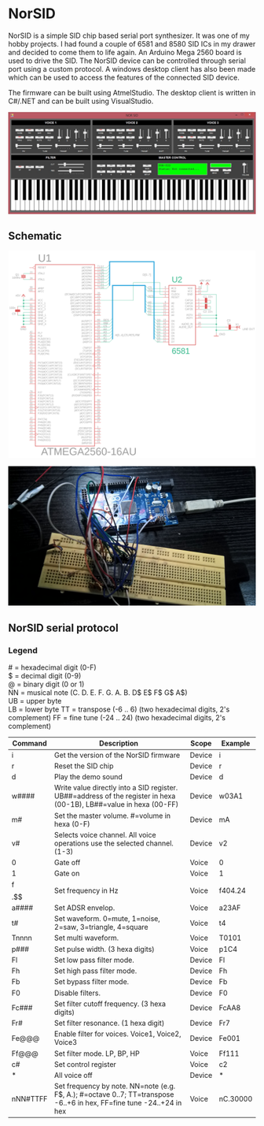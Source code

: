 # NorSID
NorSID is a simple SID chip based serial port synthesizer.
It was one of my hobby projects. I had found a couple of 6581 and 8580 SID
ICs in my drawer and decided to come them to life again. An Arduino Mega
2560 board is used to drive the SID. The NorSID device can be controlled through
serial port using a custom protocol. A windows desktop client has
also been made which can be used to access the features of the connected SID
device.

The firmware can be built using AtmelStudio.
The desktop client is written in C#/.NET and can be built using VisualStudio.

![image](./images/NOR-SID.jpg "NorSID desktop client application")
<br />

## Schematic

![image](./images/norsid-sch.png "NorSID schematic")

![image](./images/WP_20160911_23_54_41_Pro.jpg "NorSID prototype")

## NorSID serial protocol

### Legend
\# = hexadecimal digit (0-F)<br />
\$ = decimal digit (0-9)<br />
@ = binary digit (0 or 1)<br />
NN = musical note (C. D. E. F. G. A. B. D$ E$ F$ G$ A$)<br />
UB = upper byte<br />
LB = lower byte
TT = transpose (-6 .. 6) (two hexadecimal digits, 2's complement)
FF = fine tune (-24 .. 24) (two hexadecimal digits, 2's complement)


| Command | Description | Scope | Example |
| ------- | ----------- | ----- | ------- |
| i | Get the version of the NorSID firmware | Device | i |
| r | Reset the SID chip | Device | r |
| d | Play the demo sound | Device | d |
| w#### | Write value directly into a SID register. UB##=address of the register in hexa (00-1B), LB##=value in hexa (00-FF) | Device | w03A1 |
| m# | Set the master volume. #=volume in hexa (0-F) | Device | mA |
| v# | Selects voice channel. All voice operations use the selected channel. (1-3) | Device | v2 |
| 0 | Gate off | Voice | 0 |
| 1 | Gate on | Voice| 1 |
| f$$$$.$$ | Set frequency in Hz | Voice | f404.24 |
| a#### | Set ADSR envelop. | Voice | a23AF |
| t# | Set waveform. 0=mute, 1=noise, 2=saw, 3=triangle, 4=square | Voice | t4 |
| Tnnnn | Set multi waveform. | Voice | T0101 |
| p### | Set pulse width. (3 hexa digits) | Voice | p1C4 |
| Fl | Set low pass filter mode. | Device | Fl |
| Fh | Set high pass filter mode. | Device | Fh |
| Fb | Set bypass filter mode. | Device | Fb |
| F0 | Disable filters. | Device | F0 |
| Fc### | Set filter cutoff frequency. (3 hexa digits) | Device | FcAA8 |
| Fr# | Set filter resonance. (1 hexa digit) | Device | Fr7 |
| Fe@@@ | Enable filter for voices. Voice1, Voice2, Voice3 | Device | Fe001 |
| Ff@@@ | Set filter mode. LP, BP, HP | Voice | Ff111 |
| c# | Set control register | Voice | c2 |
| * | All voice off | Device | * |
| nNN#TTFF | Set frequency by note. NN=note (e.g. F$, A.); #=octave 0..7; TT=transpose -6..+6 in hex, FF=fine tune -24..+24 in hex | Voice | nC.30000 |
